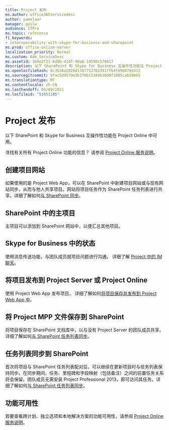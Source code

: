 ```yaml
---
title: Project 发布
ms.author: office365servicedesc
author: pamelaar
manager: gailw
audience: ITPro
ms.topic: reference
f1_keywords:
- interoperability-with-skype-for-business-and-sharepoint
ms.prod: office-online-server
localization_priority: Normal
ms.custom: Adm_ServiceDesc
ms.assetid: 369e2f21-6d9b-414f-98a8-14590c576817
description: 以下 SharePoint 和 Skype for Business 互操作性功能在 Project Online 中可用。
ms.openlocfilehash: 6c3538a2829d1367713763391ffb4fd960792412
ms.sourcegitcommit: 9fac5d9579e3b370b15384b36d0f1805cab20065
ms.translationtype: MT
ms.contentlocale: zh-CN
ms.lasthandoff: 04/09/2021
ms.locfileid: "51651185"
---
```

# <a name="project-publishing"></a>Project 发布

以下 SharePoint 和 Skype for Business 互操作性功能在 Project Online 中可用。
  
寻找有关所有 Project Online 功能的信息？ 请参阅 [Project Online 服务说明](project-online-service-description.md)。
  
## <a name="create-a-project-site"></a>创建项目网站

如果使用的是 Project Web App，可以在 SharePoint 中新建项目网站或与现有网站同步，从而与他人共享项目。网站将项目任务作为 SharePoint 任务列表进行共享。详细了解如何[与 SharePoint 同步](https://go.microsoft.com/fwlink/p/?LinkId=271352)。
  
## <a name="master-projects-on-sharepoint"></a>SharePoint 中的主项目

主项目可以添加到 SharePoint 网站中，以便汇总其他项目。 
  
## <a name="presence-with-skype-for-business"></a>Skype for Business 中的状态

使用消息传送功能，与团队成员就项目问题进行沟通。 详细了解 [Project 中的 IM 聊天](https://go.microsoft.com/fwlink/p/?LinkId=271351)。
  
## <a name="publish-projects-on-project-server-or-project-online"></a>将项目发布到 Project Server 或 Project Online

使用 Project Web App 发布项目。 详细了解如何[将项目保存并发布到 Project Web App 中](https://go.microsoft.com/fwlink/p/?LinkId=271354)。
  
## <a name="save-a-project-mpp-file-on-sharepoint"></a>将 Project MPP 文件保存到 SharePoint

将项目保存在 SharePoint 文档库中，以与没有 Project Server 的团队成员共享。 详细了解如何[与 SharePoint 任务列表同步](https://go.microsoft.com/fwlink/p/?LinkId=271353)。
  
## <a name="task-list-sync-to-sharepoint"></a>任务列表同步到 SharePoint

首次将项目与 SharePoint 任务列表配对后，可以继续在更新项目时与任务列表保持同步。在同步期间，任务、里程碑和字段映射（包括备注）之间的前置任务关系将会保留。团队成员无需安装 Project Professional 2013，即可访问其任务。详细了解如何[与 SharePoint 任务列表同步](https://go.microsoft.com/fwlink/p/?LinkId=271353)。
  
## <a name="feature-availability"></a>功能可用性

若要查看跨计划、独立选项和本地解决方案的功能可用性，请参阅 [Project Online 服务说明](project-online-service-description.md)。
  


